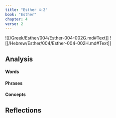 ```yaml
---
title: "Esther 4:2"
book: "Esther"
chapter: 4
verse: 2
---
```

![[/Greek/Esther/004/Esther-004-002G.md#Text]]
![[/Hebrew/Esther/004/Esther-004-002H.md#Text]]

## Analysis

#### Words

#### Phrases

#### Concepts

## Reflections
